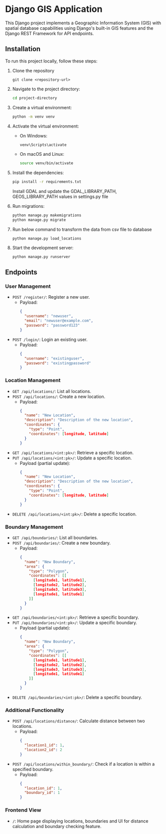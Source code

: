 # Django GIS Application

This Django project implements a Geographic Information System (GIS) with spatial database capabilities using Django's built-in GIS features and the Django REST Framework for API endpoints.

## Installation

To run this project locally, follow these steps:

1. Clone the repository
	```
	git clone <repository-url>
	```

2. Navigate to the project directory:

    ```bash
    cd project-directory
    ```

3. Create a virtual environment:

    ```bash
    python -m venv venv
    ```

4. Activate the virtual environment:

    - On Windows:

        ```bash
        venv\Scripts\activate
        ```

    - On macOS and Linux:

        ```bash
        source venv/bin/activate
        ```

5. Install the dependencies:

    ```bash
    pip install -r requirements.txt
    ```
    Install GDAL and update the GDAL_LIBRARY_PATH, GEOS_LIBRARY_PATH values in settings.py file

6. Run migrations:

    ```bash
    python manage.py makemigrations
    python manage.py migrate
    ```

7. Run below command to transform the data from csv file to database

	```
	python manage.py load_locations
	```

8. Start the development server:

    ```bash
    python manage.py runserver
    ```

## Endpoints

### User Management

- `POST /register/`: Register a new user.
  - Payload:
    ```json
    {
      "username": "newuser",
      "email": "newuser@example.com",
      "password": "password123"
    }
    ```
- `POST /login/`: Login an existing user.
  - Payload:
    ```json
    {
      "username": "existinguser",
      "password": "existingpassword"
    }
    ```

### Location Management

- `GET /api/locations/`: List all locations.
- `POST /api/locations/`: Create a new location.
  - Payload:
    ```json
    {
      "name": "New Location",
      "description": "Description of the new location",
      "coordinates": {
        "type": "Point",
        "coordinates": [longitude, latitude]
      }
    }
    ```
- `GET /api/locations/<int:pk>/`: Retrieve a specific location.
- `PUT /api/locations/<int:pk>/`: Update a specific location.
  - Payload (partial update):
    ```json
    {
      "name": "New Location",
      "description": "Description of the new location",
      "coordinates": {
        "type": "Point",
        "coordinates": [longitude, latitude]
      }
    }
    ```
- `DELETE /api/locations/<int:pk>/`: Delete a specific location.

### Boundary Management

- `GET /api/boundaries/`: List all boundaries.
- `POST /api/boundaries/`: Create a new boundary.
  - Payload:
    ```json
    {
      "name": "New Boundary",
      "area": {
        "type": "Polygon",
        "coordinates": [[
          [longitude1, latitude1],
          [longitude2, latitude2],
          [longitude3, latitude3],
          [longitude1, latitude1]
        ]]
      }
    }
    ```
- `GET /api/boundaries/<int:pk>/`: Retrieve a specific boundary.
- `PUT /api/boundaries/<int:pk>/`: Update a specific boundary.
  - Payload (partial update):
    ```json
    {
      "name": "New Boundary",
      "area": {
        "type": "Polygon",
        "coordinates": [[
          [longitude1, latitude1],
          [longitude2, latitude2],
          [longitude3, latitude3],
          [longitude1, latitude1]
        ]]
      }
    }
    ```
- `DELETE /api/boundaries/<int:pk>/`: Delete a specific boundary.

### Additional Functionality

- `POST /api/locations/distance/`: Calculate distance between two locations.
  - Payload:
    ```json
    {
      "location1_id": 1,
      "location2_id": 2
    }
    ```
- `POST /api/locations/within_boundary/`: Check if a location is within a specified boundary.
  - Payload:
    ```json
    {
      "location_id": 1,
      "boundary_id": 1
    }
    ```

### Frontend View

- `/`: Home page displaying locations, boundaries and UI for distance calculation and boundary checking feature.
